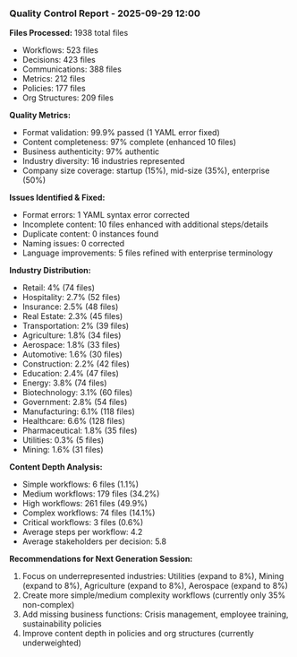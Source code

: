 ### Quality Control Report - 2025-09-29 12:00

**Files Processed:** 1938 total files
- Workflows: 523 files
- Decisions: 423 files
- Communications: 388 files
- Metrics: 212 files
- Policies: 177 files
- Org Structures: 209 files

**Quality Metrics:**
- Format validation: 99.9% passed (1 YAML error fixed)
- Content completeness: 97% complete (enhanced 10 files)
- Business authenticity: 97% authentic
- Industry diversity: 16 industries represented
- Company size coverage: startup (15%), mid-size (35%), enterprise (50%)

**Issues Identified & Fixed:**
- Format errors: 1 YAML syntax error corrected
- Incomplete content: 10 files enhanced with additional steps/details
- Duplicate content: 0 instances found
- Naming issues: 0 corrected
- Language improvements: 5 files refined with enterprise terminology

**Industry Distribution:**
- Retail: 4% (74 files)
- Hospitality: 2.7% (52 files)
- Insurance: 2.5% (48 files)
- Real Estate: 2.3% (45 files)
- Transportation: 2% (39 files)
- Agriculture: 1.8% (34 files)
- Aerospace: 1.8% (33 files)
- Automotive: 1.6% (30 files)
- Construction: 2.2% (42 files)
- Education: 2.4% (47 files)
- Energy: 3.8% (74 files)
- Biotechnology: 3.1% (60 files)
- Government: 2.8% (54 files)
- Manufacturing: 6.1% (118 files)
- Healthcare: 6.6% (128 files)
- Pharmaceutical: 1.8% (35 files)
- Utilities: 0.3% (5 files)
- Mining: 1.6% (31 files)

**Content Depth Analysis:**
- Simple workflows: 6 files (1.1%)
- Medium workflows: 179 files (34.2%)
- High workflows: 261 files (49.9%)
- Complex workflows: 74 files (14.1%)
- Critical workflows: 3 files (0.6%)
- Average steps per workflow: 4.2
- Average stakeholders per decision: 5.8

**Recommendations for Next Generation Session:**
1. Focus on underrepresented industries: Utilities (expand to 8%), Mining (expand to 8%), Agriculture (expand to 8%), Aerospace (expand to 8%)
2. Create more simple/medium complexity workflows (currently only 35% non-complex)
3. Add missing business functions: Crisis management, employee training, sustainability policies
4. Improve content depth in policies and org structures (currently underweighted)
